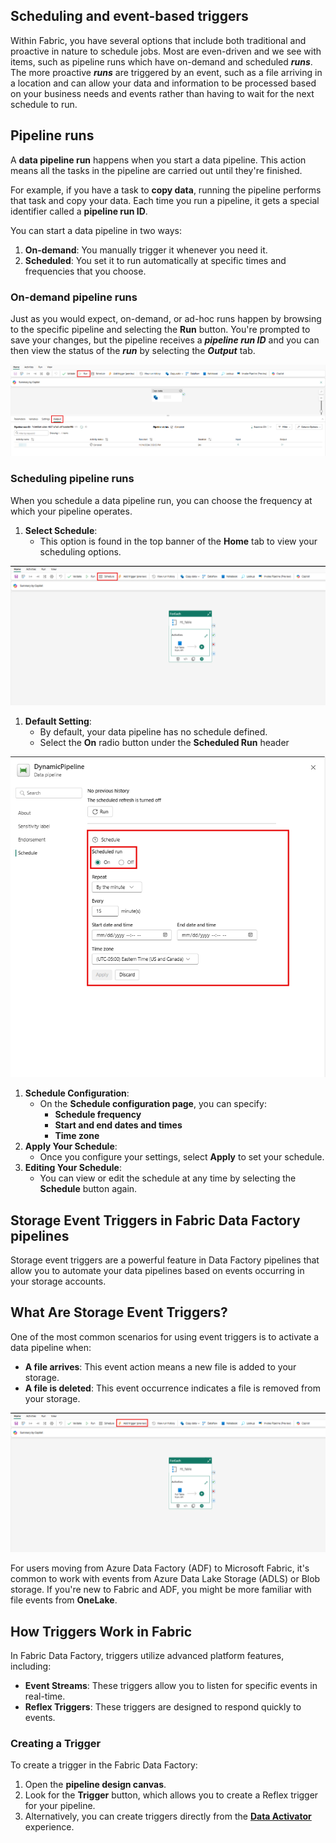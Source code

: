 ## Scheduling and event-based triggers

Within Fabric, you have several options that include both traditional and proactive in nature to schedule jobs. Most are even-driven and we see with items, such as pipeline runs which have on-demand and scheduled ***runs***. The more proactive ***runs*** are triggered by an event, such as a file arriving in a location and can allow your data and information to be processed based on your business needs and events rather than having to wait for the next schedule to run.

## Pipeline runs

A **data pipeline run** happens when you start a data pipeline. This action means all the tasks in the pipeline are carried out until they're finished. 

For example, if you have a task to **copy data**, running the pipeline performs that task and copy your data. Each time you run a pipeline, it gets a special identifier called a **pipeline run ID**.

You can start a data pipeline in two ways:

1. **On-demand**: You manually trigger it whenever you need it.
2. **Scheduled**: You set it to run automatically at specific times and frequencies that you choose.

### On-demand pipeline runs

Just as you would expect, on-demand, or ad-hoc runs happen by browsing to the specific pipeline and selecting the **Run** button. You're prompted to save your changes, but the pipeline receives a ***pipeline run ID*** and you can then view the status of the ***run*** by selecting the ***Output*** tab.

[![Image of pipeline runs with on-demand action and their output.](../media/pipeline-run-output-jobs.png)](../media/pipeline-run-output-jobs-expanded.png#lightbox)

### Scheduling pipeline runs

When you schedule a data pipeline run, you can choose the frequency at which your pipeline operates.

1. **Select Schedule**: 
   - This option is found in the top banner of the **Home** tab to view your scheduling options.

[![Image of pipeline runs scheduling button to build schedule.](../media/pipeline-scheduling.png)](../media/pipeline-scheduling-expanded.png#lightbox)

1. **Default Setting**:
   - By default, your data pipeline has no schedule defined.
   - Select the **On** radio button under the **Scheduled Run** header

[![Image of pane for setting pipeline schedule settings.](../media/pipeline-schedule-settings.png)](../media/pipeline-schedule-settings-expanded.png#lightbox)

1. **Schedule Configuration**:
   - On the **Schedule configuration page**, you can specify:
     - **Schedule frequency**
     - **Start and end dates and times**
     - **Time zone**
1. **Apply Your Schedule**:
   - Once you configure your settings, select **Apply** to set your schedule.
1. **Editing Your Schedule**:
   - You can view or edit the schedule at any time by selecting the **Schedule** button again.

## Storage Event Triggers in Fabric Data Factory pipelines

Storage event triggers are a powerful feature in Data Factory pipelines that allow you to automate your data pipelines based on events occurring in your storage accounts.

## What Are Storage Event Triggers?

One of the most common scenarios for using event triggers is to activate a data pipeline when:

- **A file arrives**:  This event action means a new file is added to your storage.
- **A file is deleted**: This event occurrence indicates a file is removed from your storage.

[![Image of pane for setting storage event trigger.](../media/storage-event-trigger.png)](../media/storage-event-trigger-expanded.png#lightbox)

For users moving from Azure Data Factory (ADF) to Microsoft Fabric, it's common to work with events from Azure Data Lake Storage (ADLS) or Blob storage. If you're new to Fabric and ADF, you might be more familiar with file events from **OneLake**.

## How Triggers Work in Fabric

In Fabric Data Factory, triggers utilize advanced platform features, including:

- **Event Streams**: These triggers allow you to listen for specific events in real-time.
- **Reflex Triggers**: These triggers are designed to respond quickly to events.


### Creating a Trigger

To create a trigger in the Fabric Data Factory:

1. Open the **pipeline design canvas**.
2. Look for the **Trigger** button, which allows you to create a Reflex trigger for your pipeline.
3. Alternatively, you can create triggers directly from the [**Data Activator**](/fabric/data-activator/data-activator-get-started) experience.
